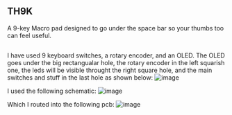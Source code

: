 ## TH9K
A 9-key Macro pad designed to go under the space bar so your thumbs too can feel useful.

## 

I have used 9 keyboard switches, a rotary encoder, and an OLED. The OLED goes under the big rectangualar hole, the rotary encoder in the left squarish one, the leds will be visible throught the right square hole, and the main switches and stuff in the last hole as shown below:
![image](https://github.com/user-attachments/assets/6eee76b4-b3fb-4b19-a219-bb045a4f12d5)


I used the following schematic:
![image](https://github.com/user-attachments/assets/1b48e3e7-c5cf-44d5-8673-a565c47f772c)

Which I routed into the following pcb:
![image](https://github.com/user-attachments/assets/b2f99dd6-27a0-4c4c-9cb8-d00a4172e323)
